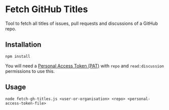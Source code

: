 # Fetch GitHub Titles

Tool to fetch all titles of issues, pull requests and discussions of a GitHub repo.

## Installation

    npm install

You will need a [Personal Access Token (PAT)](https://github.com/settings/tokens) with `repo` and `read:discussion`
permissions to use this.

## Usage

    node fetch-gh-titles.js <user-or-organisation> <repo> <personal-access-token-file>